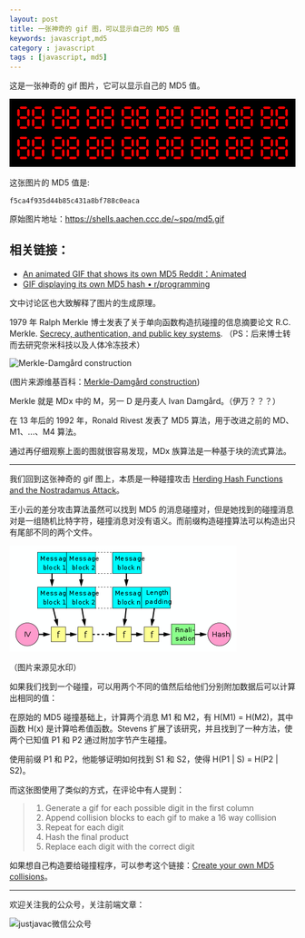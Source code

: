 ```yaml
---
layout: post
title: 一张神奇的 gif 图，可以显示自己的 MD5 值
keywords: javascript,md5
category : javascript
tags : [javascript, md5]
---
```


这是一张神奇的 gif 图片，它可以显示自己的 MD5 值。

![md5.gif][1]

这张图片的 MD5 值是:

    f5ca4f935d44b85c431a8bf788c0eaca

原始图片地址：https://shells.aachen.ccc.de/~spq/md5.gif

## 相关链接：

 - [An animated GIF that shows its own MD5 Reddit：Animated][2]
 - [GIF displaying its own MD5 hash • r/programming][3]

文中讨论区也大致解释了图片的生成原理。

1979 年 Ralph Merkle 博士发表了关于单向函数构造抗碰撞的信息摘要论文 R.C. Merkle. [Secrecy, authentication, and public key systems][4].  （PS：后来博士转而去研究奈米科技以及人体冷冻技术）

![Merkle-Damgård construction](/assets/images/619775598-593405d8e5d0d.png)

(图片来源维基百科：[Merkle-Damgård construction][5])

Merkle 就是 MDx 中的 M，另一 D 是丹麦人 Ivan Damgård。（伊万？？？）

在 13 年后的 1992 年，Ronald Rivest 发表了 MD5 算法，用于改进之前的 MD、M1、...、M4 算法。

通过再仔细观察上面的图就很容易发现，MDx 族算法是一种基于块的流式算法。

-----------------

我们回到这张神奇的 gif 图上，本质是一种碰撞攻击  [Herding Hash Functions and the Nostradamus Attack][6]。

 王小云的差分攻击算法虽然可以找到 MD5 的消息碰撞对，但是她找到的碰撞消息对是一组随机比特字符，碰撞消息对没有语义。而前缀构造碰撞算法可以构造出只有尾部不同的两个文件。

![前缀构造碰撞算法](/assets/images/merkle-damgard-hash.png)

（图片来源见水印）

如果我们找到一个碰撞，可以用两个不同的值然后给他们分别附加数据后可以计算出相同的值：

在原始的 MD5 碰撞基础上，计算两个消息 M1 和 M2，有 H(M1) = H(M2)，其中函数 H(x) 是计算哈希值函数。Stevens 扩展了该研究，并且找到了一种方法，使两个已知值 P1 和 P2 通过附加字节产生碰撞。

使用前缀 P1 和 P2，他能够证明如何找到 S1 和 S2，使得 H(P1 | S) = H(P2 | S2)。

而这张图使用了类似的方式，在评论中有人提到：

> 1. Generate a gif for each possible digit in the first column
> 2. Append collision blocks to each gif to make a 16 way collision
> 3. Repeat for each digit
> 4. Hash the final product
> 5. Replace each digit with the correct digit

如果想自己构造要给碰撞程序，可以参考这个链接：[Create your own MD5 collisions][7]。

--------------

欢迎关注我的公众号，关注前端文章：

![justjavac微信公众号](http://justjavac.com/assets/images/weixin-justjavac.jpg)

  [1]: /assets/images/md5.gif
  [2]: https://news.ycombinator.com/item?id=13823704
  [3]: https://www.reddit.com/r/programming/comments/5y03g9/animated_gif_displaying_its_own_md5_hash/
  [4]: http://www.merkle.com/papers/Thesis1979.pdf
  [5]: https://en.wikipedia.org/wiki/Merkle%E2%80%93Damg%C3%A5rd_construction#/media/File:Merkle-Damgard_hash_big.svg
  [6]: https://eprint.iacr.org/2005/281.pdf
  [7]: https://natmchugh.blogspot.cz/2015/02/create-your-own-md5-collisions.html